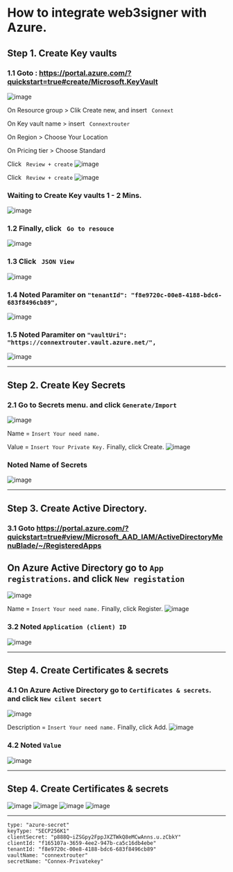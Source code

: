 # How to integrate web3signer with Azure.


## Step 1. Create Key vaults
### 1.1 Goto : https://portal.azure.com/?quickstart=true#create/Microsoft.KeyVault
![image](https://user-images.githubusercontent.com/83507970/174634714-88926e90-902e-4a06-9197-a8742026b43b.png)

On Resource group > Clik Create new, and insert ``` Connext``` 

On Key vault name > insert ``` Connextrouter``` 

On Region > Choose Your Location

On  Pricing tier > Choose Standard

Click ``` Review + create``` 
![image](https://user-images.githubusercontent.com/83507970/174635171-931a4530-91d8-44ba-936a-fd0d7a7184df.png)


Click ``` Review + create``` 
![image](https://user-images.githubusercontent.com/83507970/174635787-aa1d3ef6-97a8-4990-a6d5-72c37b30fefa.png)



### Waiting to Create Key vaults 1 - 2 Mins.
![image](https://user-images.githubusercontent.com/83507970/174635877-434916cc-d322-4854-bd5d-3c6d1536cc64.png)


###  1.2 Finally, click ``` Go to resouce``` 
![image](https://user-images.githubusercontent.com/83507970/174636166-58164766-c21f-4098-afb0-608908528885.png)

###  1.3 Click ``` JSON View``` 
![image](https://user-images.githubusercontent.com/83507970/174639174-807d3369-c33a-46ca-9c94-229798bbe887.png)

###  1.4 Noted Paramiter on ``` "tenantId": "f8e9720c-00e8-4188-bdc6-683f8496cb89", ```
![image](https://user-images.githubusercontent.com/83507970/174639633-f6201533-3949-4a70-af15-c300ce4333a3.png)

###  1.5 Noted Paramiter on ``` "vaultUri": "https://connextrouter.vault.azure.net/", ```
![image](https://user-images.githubusercontent.com/83507970/174642822-effd8b56-2757-4f8d-8c7c-93b052fce64f.png)


---
## Step 2. Create Key Secrets
### 2.1 Go to Secrets menu. and click ``` Generate/Import ```
![image](https://user-images.githubusercontent.com/83507970/174640995-64961e54-dd98-4f44-ba29-9bfeab90b332.png)

Name = ```Insert Your need name.```

Value = ```Insert Your Private Key.``` Finally, click Create.
![image](https://user-images.githubusercontent.com/83507970/174642283-13a8ddfc-7ac6-4ff2-9388-1ae514d608e3.png)

### Noted Name of Secrets
![image](https://user-images.githubusercontent.com/83507970/174642445-efb15bc4-673e-44af-bfb3-6521c33eafd3.png)




---


## Step 3. Create Active Directory.

### 3.1 Goto https://portal.azure.com/?quickstart=true#view/Microsoft_AAD_IAM/ActiveDirectoryMenuBlade/~/RegisteredApps
## On Azure Active Directory go to ```App registrations```. and click ```New registation```
![image](https://user-images.githubusercontent.com/83507970/174638715-07b7be71-680f-4a50-891d-a216928ed894.png)

Name = ```Insert Your need name.``` Finally, click Register.
![image](https://user-images.githubusercontent.com/83507970/174638851-e34e063c-3be1-462d-8687-33cb7fd6f5f6.png)

### 3.2 Noted ```Application (client) ID```
![image](https://user-images.githubusercontent.com/83507970/174639711-f7b1c62a-054f-4ba3-9c9d-585a1dffc856.png)


---



## Step 4. Create Certificates & secrets
### 4.1 On Azure Active Directory go to ```Certificates & secrets```. and click ```New cilent secert```
![image](https://user-images.githubusercontent.com/83507970/174640040-eba329f1-a76a-40d5-8123-87fa48de0a22.png)

Description = ```Insert Your need name.``` Finally, click Add.
![image](https://user-images.githubusercontent.com/83507970/174640251-d0d42cc5-edbc-41b7-a974-47831671627a.png)

### 4.2 Noted ```Value```
![image](https://user-images.githubusercontent.com/83507970/174640379-957c7519-44bd-4679-8e1f-e4cd81e99cce.png)


---


## Step 4. Create Certificates & secrets

![image](https://user-images.githubusercontent.com/83507970/174643573-5da5822f-c0b0-4c67-8aef-3b36ffcfc0ee.png)
![image](https://user-images.githubusercontent.com/83507970/174643658-5ec952f1-91e9-4bcc-b0a8-ea880b3ffa6c.png)
![image](https://user-images.githubusercontent.com/83507970/174643929-a34d3eed-2cfb-47c0-84ce-58464e787438.png)
![image](https://user-images.githubusercontent.com/83507970/174644122-ad23e2ad-febc-4a1c-a155-d2891fee9d94.png)


---

```
type: "azure-secret"
keyType: "SECP256K1"
clientSecret: "p888Q~iZSGpy2FppJXZTWkQ8eMCwAnns.u.zCbkY"
clientId: "f165107a-3659-4ee2-947b-ca5c16db4ebe"
tenantId: "f8e9720c-00e8-4188-bdc6-683f8496cb89"
vaultName: "connextrouter"
secretName: "Connex-Privatekey"
```


